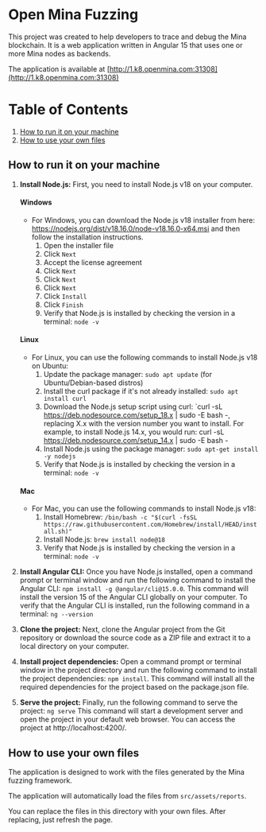 # Open Mina Fuzzing

This project was created to help developers to trace and debug the Mina blockchain. It is a web application written in Angular 15 that uses one or more Mina nodes as backends.

The application is available at [http://1.k8.openmina.com:31308](http://1.k8.openmina.com:31308)

# Table of Contents
1. [How to run it on your machine](#how-to-run-it-on-your-machine)
2. [How to use your own files](#how-to-use-your-own-files)

## How to run it on your machine

1. **Install Node.js:** First, you need to install Node.js v18 on your computer.
   #### Windows ####
   * For Windows, you can download the Node.js v18 installer from here: https://nodejs.org/dist/v18.16.0/node-v18.16.0-x64.msi and then follow the installation instructions.
     1. Open the installer file
     2. Click `Next`
     3. Accept the license agreement
     4. Click `Next`
     5. Click `Next`
     6. Click `Next`
     7. Click `Install`
     8. Click `Finish`
     9. Verify that Node.js is installed by checking the version in a terminal: `node -v`
   #### Linux ####
   * For Linux, you can use the following commands to install Node.js v18 on Ubuntu:
     1. Update the package manager: `sudo apt update` (for Ubuntu/Debian-based distros)
     2. Install the curl package if it's not already installed: `sudo apt install curl`
     3. Download the Node.js setup script using curl: `curl -sL https://deb.nodesource.com/setup_18.x | sudo -E bash -, replacing X.x with the version number you want to install. For example, to install Node.js 14.x, you would run: curl -sL https://deb.nodesource.com/setup_14.x | sudo -E bash -
     4. Install Node.js using the package manager: `sudo apt-get install -y nodejs`
     5. Verify that Node.js is installed by checking the version in a terminal: `node -v`
    #### Mac ####
   * For Mac, you can use the following commands to install Node.js v18:
     1. Install Homebrew: `/bin/bash -c "$(curl -fsSL https://raw.githubusercontent.com/Homebrew/install/HEAD/install.sh)"`
     2. Install Node.js: `brew install node@18`
     3. Verify that Node.js is installed by checking the version in a terminal: `node -v`

2. **Install Angular CLI:** Once you have Node.js installed, open a command prompt or terminal window and run the following command to install the Angular CLI:
   `npm install -g @angular/cli@15.0.0`.
   This command will install the version 15 of the Angular CLI globally on your computer.
   To verify that the Angular CLI is installed, run the following command in a terminal: `ng --version`

3. **Clone the project:** Next, clone the Angular project from the Git repository or download the source code as a ZIP file and extract it to a local directory on your computer.

4. **Install project dependencies:** Open a command prompt or terminal window in the project directory and run the following command to install the project dependencies:
   `npm install`.
   This command will install all the required dependencies for the project based on the package.json file.
5. **Serve the project:** Finally, run the following command to serve the project:
   `ng serve`
   This command will start a development server and open the project in your default web browser. You can access the project at http://localhost:4200/.

## How to use your own files

The application is designed to work with the files generated by the Mina fuzzing framework.

The application will automatically load the files from `src/assets/reports`.

You can replace the files in this directory with your own files. After replacing, just refresh the page.
